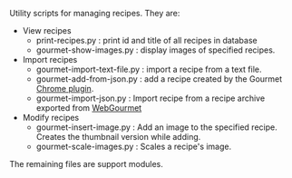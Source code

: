 Utility scripts for managing recipes.  They are:

* View recipes
    * print-recipes.py : print id and title of all recipes in database
    * gourmet-show-images.py : display images of specified recipes.
* Import recipes
    * gourmet-import-text-file.py : import a recipe from a text file.
    * gourmet-add-from-json.py : add a recipe created by the Gourmet [Chrome plugin](https://chrome.google.com/webstore/detail/gourmet-recipe-manager/bhneoidcckdhbjhmcpgbhhnapbbbojik).
    * gourmet-import-json.py : Import recipe from a recipe archive exported from [WebGourmet](https://www.gourmetrecipemanager.com)
* Modify recipes
    * gourmet-insert-image.py : Add an image to the specified recipe.  Creates the thumbnail version while adding.
    * gourmet-scale-images.py : Scales a recipe's image.

The remaining files are support modules.
